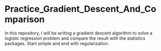 # Practice_Gradient_Descent_And_Comparison
In this repository, I will be writing a gradient descent algorithm to solve a logistic regression problem and compare the result with the statistics packages. Start simple and end with regularization. 
